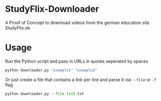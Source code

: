 # StudyFlix-Downloader
A Proof of Concept to download videos from the german education site StudyFlix.de

# Usage
Run the Python script and pass in URLs in quotes seperated by spaces
```py
python downloader.py "example1" "example2"
```

Or just create a file that contains a link per line and parse it via `--file` or `-f` flag
```py
python downloader.py --file list.txt
```